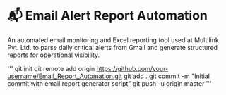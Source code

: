 # 📬 Email Alert Report Automation

An automated email monitoring and Excel reporting tool used at Multilink Pvt. Ltd. to parse daily critical alerts from Gmail and generate structured reports for operational visibility.

'''
git init
git remote add origin https://github.com/your-username/Email_Report_Automation.git
git add .
git commit -m "Initial commit with email report generator script"
git push -u origin master
'''
